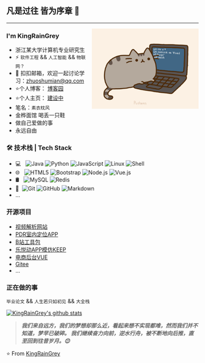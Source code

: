 ## 凡是过往 皆为序章 👋
---
<img align="right" alt="GIF" src="https://github.com/miles-rush/miles-rush/blob/main/pusheencode.gif?raw=true" style="max-width:100%;" width="280px" />

### I'm KingRainGrey 

- 浙江某大学计算机专业研究生
- ⚡ `软件工程` && `人工智能` && `物联网？`
- 💬 扣扣邮箱，欢迎一起讨论学习：[zhuoshumian@qq.com](mailto:zhuoshumian@qq.com)
- ⭐个人博客： [博客园](https://www.cnblogs.com/KingRainGrey/)
- ⭐个人主页： [建设中](https://mirrormoon.top/)
- 笔名：`素衣枕风`
- 金桦面馆 喝丢一只鞋
- 做自己爱做的事 
- 永远自由


### 🛠 技术栈 | Tech Stack

- 💻 &#160; 
![Java](https://img.shields.io/badge/-Java-333333?style=flat&logo=Java&logoColor=007396)
![Python](https://img.shields.io/badge/python-3-blue)
![JavaScript](https://img.shields.io/badge/JavaScript-ES5-blue)
![Linux](https://img.shields.io/badge/-Linux-333333?style=flat&logo=Linux&logoColor=FCC624)
![Shell](https://img.shields.io/badge/Bash-Shell-lightgrey)
- 🌐 &#160; 
![HTML5](https://img.shields.io/badge/-HTML5-333333?style=flat&logo=HTML5)
![Bootstrap](https://img.shields.io/badge/-Bootstrap-333333?style=flat&logo=bootstrap&logoColor=563D7C)
![Node.js](https://img.shields.io/badge/-Node.js-333333?style=flat&logo=node.js)
![Vue.js](https://img.shields.io/badge/-VueJS-333333?style=flat&logo=Vue.js)
- 🛢 &#160; ![MySQL](https://img.shields.io/badge/-MySQL-333333?style=flat&logo=mysql)
![Redis](https://img.shields.io/badge/Redis-3-red)
- 🔧 &#160;![Git](https://img.shields.io/badge/-Git-333333?style=flat&logo=git)
![GitHub](https://img.shields.io/badge/-GitHub-333333?style=flat&logo=github)
![Markdown](https://img.shields.io/badge/-Markdown-333333?style=flat&logo=markdown)
- ...

### 开源项目
- [视频解析网站](https://github.com/miles-rush/VideoRes)
- [PDR室内定位APP](https://github.com/miles-rush/IndoorNavigation)
- [B站工具包](https://github.com/Bulletrushman/bilibiliTools)
- [乐悦动APP模仿KEEP](https://github.com/miles-rush/mysports)
- [电商后台VUE](https://github.com/miles-rush/vuedemo)
- [Gitee](https://gitee.com/KingRainGrey)
- ...

### 正在做的事
`毕业论文` && `人生若只如初见` && `大全栈`

[![KingRainGrey's github stats](https://github-readme-stats.vercel.app/api?username=miles-rush&show_icons=true&theme=dark)](https://github.com/anuraghazra/github-readme-stats)

> ***我们来自远方，我们的梦想却那么近，看起来想不实现都难，然而我们并不知道，梦早已破碎。 我们继续奋力向前，逆水行舟，被不断地向后推，直至回到往昔岁月。😊***

⭐️ From [KingRainGrey](https://github.com/miles-rush)
